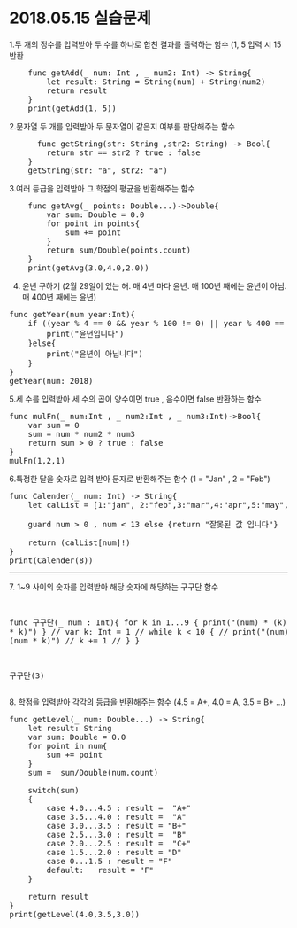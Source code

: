 # 2018.05.15 실습문제


1.두 개의 정수를 입력받아 두 수를 하나로 합친 결과를 출력하는 함수 (1, 5 입력 시 15 반환
<pre>
    func getAdd(_ num: Int , _ num2: Int) -> String{
        let result: String = String(num) + String(num2)
        return result
    }
    print(getAdd(1, 5))
</pre>
2.문자열 두 개를 입력받아 두 문자열이 같은지 여부를 판단해주는 함수
<pre>
      func getString(str: String ,str2: String) -> Bool{
        return str == str2 ? true : false
    }
    getString(str: "a", str2: "a")
</pre>
3.여러 등급을 입력받아 그 학점의 평균을 반환해주는 함수
<pre>
    func getAvg(_ points: Double...)->Double{
        var sum: Double = 0.0
        for point in points{
            sum += point
        }
        return sum/Double(points.count)
    }
    print(getAvg(3.0,4.0,2.0))
</pre>
4. 윤년 구하기 (2월 29일이 있는 해.  매 4년 마다 윤년. 매 100년 째에는 윤년이 아님. 매 400년 째에는 윤년)
<pre>
func getYear(num year:Int){
    if ((year % 4 == 0 && year % 100 != 0) || year % 400 == 0 ){
        print("윤년입니다")
    }else{
        print("윤년이 아닙니다")
    }
}
getYear(num: 2018)
</pre>
5.세 수를 입력받아 세 수의 곱이 양수이면 true , 음수이면 false 반환하는 함수
<pre>
func mulFn(_ num:Int , _ num2:Int , _ num3:Int)->Bool{
    var sum = 0
    sum = num * num2 * num3
    return sum > 0 ? true : false
}
mulFn(1,2,1)
</pre>

6.특정한 달을 숫자로 입력 받아 문자로 반환해주는 함수 (1 = "Jan" , 2 = "Feb")
<pre>
func Calender(_ num: Int) -> String{
    let calList = [1:"jan", 2:"feb",3:"mar",4:"apr",5:"may",6:"june",7:"july",8:"aug",9:"sep",10:"oct",11:"nov",12:"dec"]

    guard num > 0 , num < 13 else {return "잘못된 값 입니다"}

    return (calList[num]!)
}
print(Calender(8))
</pre>
<hr />
 7. 1~9 사이의 숫자를 입력받아 해당 숫자에 해당하는 구구단 함수
<pre>

func 구구단(_ num : Int){
    for k in 1...9 {
        print("\(num) * \(k) = \(num * k)")
    }
//    var k: Int = 1
//    while k < 10 {
//       print("\(num) * \(k) = \(num * k)")
//        k += 1
//    }
}

구구단(3)
</pre>
8. 학점을 입력받아 각각의 등급을 반환해주는 함수 (4.5 = A+,  4.0 = A, 3.5 = B+ ...)
<pre>
func getLevel(_ num: Double...) -> String{
    let result: String
    var sum: Double = 0.0
    for point in num{
        sum += point
    }
    sum =  sum/Double(num.count)
    
    switch(sum)
    {
        case 4.0...4.5 : result =  "A+"
        case 3.5...4.0 : result =  "A"
        case 3.0...3.5 : result = "B+"
        case 2.5...3.0 : result =  "B"
        case 2.0...2.5 : result =  "C+"
        case 1.5...2.0 : result = "D"
        case 0...1.5 : result = "F"
        default:   result = "F"
    }
    
    return result
}
print(getLevel(4.0,3.5,3.0))
</pre>
